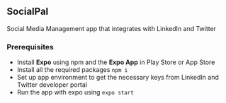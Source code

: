 ## SocialPal

Social Media Management app that integrates with LinkedIn and Twitter

### Prerequisites
- Install <b>Expo</b> using npm and the <b>Expo App</b> in Play Store or App Store
- Install all the required packages
```npm i```
- Set up app environment to get the necessary keys from LinkedIn and Twitter developer portal
- Run the app with expo using
```expo start```
